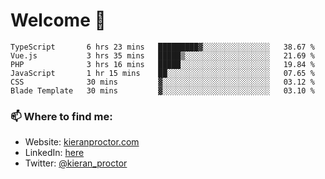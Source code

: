 # Welcome 🦘

<!--START_SECTION:waka-->

```text
TypeScript       6 hrs 23 mins   █████████▓░░░░░░░░░░░░░░░   38.67 %
Vue.js           3 hrs 35 mins   █████▒░░░░░░░░░░░░░░░░░░░   21.69 %
PHP              3 hrs 16 mins   █████░░░░░░░░░░░░░░░░░░░░   19.84 %
JavaScript       1 hr 15 mins    ██░░░░░░░░░░░░░░░░░░░░░░░   07.65 %
CSS              30 mins         ▓░░░░░░░░░░░░░░░░░░░░░░░░   03.12 %
Blade Template   30 mins         ▓░░░░░░░░░░░░░░░░░░░░░░░░   03.10 %
```

<!--END_SECTION:waka-->

### 📫 Where to find me:

-   Website: [kieranproctor.com](https://kieranproctor.com/)
-   LinkedIn: [here](https://www.linkedin.com/in/kieran-proctor-086b5a159/)
-   Twitter: [@kieran_proctor](https://twitter.com/kieran_proctor)
